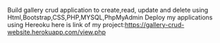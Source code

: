 
 Build gallery crud application to create,read, update and delete using Html,Bootstrap,CSS,PHP,MYSQL,PhpMyAdmin
 Deploy my applications using Hereoku
here is link of my project:https://gallery-crud-website.herokuapp.com/view.php
